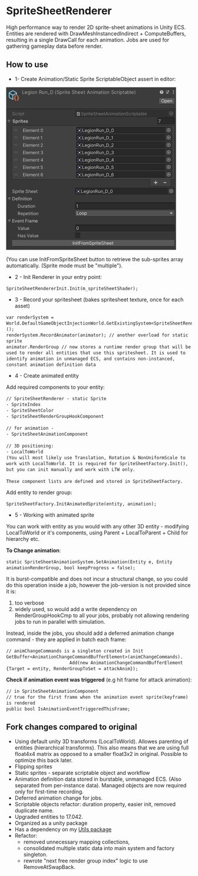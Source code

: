 # SpriteSheetRenderer
High performance way to render 2D sprite-sheet animations in Unity ECS. Entities are rendered with DrawMeshInstancedIndirect + ComputeBuffers, resulting in a single DrawCall for each animation. Jobs are used for gathering gameplay data before render.

## How to use

* 1- Create Animation/Static Sprite ScriptableObject assert in editor:

![This is an image](/AnimationScriptable.png)

(You can use InitFromSpriteSheet button to retrieve the sub-sprites array automatically. (Sprite mode must be "multiple").

* 2 - Init Renderer in your entry point:
```        
SpriteSheetRendererInit.Init(m_spriteSheetShader);
```    
* 3 - Record your spritesheet (bakes spritesheet texture, once for each asset)
```
var renderSystem = World.DefaultGameObjectInjectionWorld.GetExistingSystem<SpriteSheetRenderSystem>();
renderSystem.RecordAnimator(animator); // another overload for static sprite
animator.RenderGroup // now stores a runtime render group that will be used to render all entities that use this spritesheet. It is used to identify animation in unmanaged ECS, and contains non-instanced, constant animation definition data 
```
* 4 - Create animated entity

Add required components to your entity:

    // SpriteSheetRenderer - static Sprite
    - SpriteIndex
    - SpriteSheetColor 
    - SpriteSheetRenderGroupHookComponent
    
    // for animation - 
    - SpriteSheetAnimationComponent
        
    // 3D positioning:
    - LocalToWorld    
    (You will most likely use Translation, Rotation & NonUniformScale to work with LocalToWorld. It is required for SpriteSheetFactory.Init(), but you can init manually and work with LTW only.

    These component lists are defined and stored in SpriteSheetFactory.

Add entity to render group:
```
SpriteSheetFactory.InitAnimatedSprite(entity, animation);
```

* 5 - Working with animated sprite

You can work with entity as you would with any other 3D entity - modifying LocalToWorld or it's components, using Parent + LocalToParent + Child for hierarchy etc.

**To Change animation**:
```
static SpriteSheetAnimationSystem.SetAnimation(Entity e, Entity animationRenderGroup, bool keepProgress = false);
```
It is burst-compatible and does not incur a structural change, so you could do this operation inside a job, however the job-version is not provided since it is: 
1) too verbose
2) widely used, so would add a write dependency on RenderGroupHookCmp to all your jobs, probably not allowing rendering jobs to run in parallel with simulation.

Instead, inside the jobs, you should add a deferred animation change command - they are applied in batch each frame:
```
// animChangeCommands is a singleton created in Init
GetBuffer<AnimationChangeCommandBufferElement>(animChangeCommands).
                        Add(new AnimationChangeCommandBufferElement {Target = entity, RenderGroupToSet = attackAnim});
```

**Check if animation event was triggered** (e.g hit frame for attack animation):
```
// in SpriteSheetAnimationComponent
// true for the first frame when the animation event sprite(keyframe) is rendered
public bool IsAnimationEventTriggeredThisFrame;
```


## Fork changes compared to original

* Using default unity 3D transforms (LocalToWorld). Allowes parenting of entities (hierarchical transforms). This also means that we are using full float4x4 matrix as opposed to a smaller float3x2 in original. Possible to optimize this back later.
* Flipping sprites
* Static sprites - separate scriptable object and workflow
* Animation definition data stored in burstable, unmanaged ECS. (Also separated from per-instance data). Managed objects are now required only for first-time recording.
* Deferred animation change for jobs.
* Scriptable objects refactor: duration property, easier init, removed duplicate name.
* Upgraded entities to 17.042.
* Organized as a unity package
* Has a dependency on my [Utils package](https://gitlab.com/tm-sfml/tarasmartyniuk-unity/tmutils)  
* Refactor: 
    - removed unnecessary mapping collections, 
    - consolidated multiple static data into main system and factory singleton.
    - rewrote "next free render group index" logic to use RemoveAtSwapBack.

